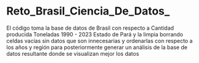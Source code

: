 # Reto_Brasil_Ciencia_De_Datos_
El código toma la base de datos de Brasil con respecto a Cantidad producida Toneladas 1990 - 2023 Estado de Pará y la limpia borrando celdas vacías sin datos que son innecesarias y ordenarlas con respecto a los años y región para posteriormente generar un análisis de la base de datos resultante donde se visualizan mejor los datos     
